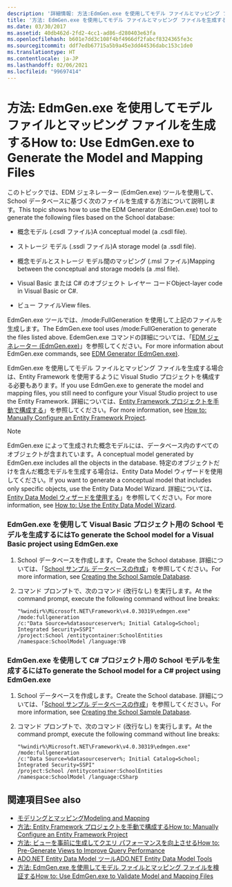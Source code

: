 ```yaml
---
description: '詳細情報: 方法:EdmGen.exe を使用してモデル ファイルとマッピング ファイルを生成する'
title: '方法: EdmGen.exe を使用してモデル ファイルとマッピング ファイルを生成する'
ms.date: 03/30/2017
ms.assetid: 40db462d-2fd2-4cc1-ad86-d280403e63fa
ms.openlocfilehash: b601e7dd3c108f4bf4966df2fabcf8324365fe3c
ms.sourcegitcommit: ddf7edb67715a5b9a45e3dd44536dabc153c1de0
ms.translationtype: HT
ms.contentlocale: ja-JP
ms.lasthandoff: 02/06/2021
ms.locfileid: "99697414"
---
```

# <a name="how-to-use-edmgenexe-to-generate-the-model-and-mapping-files"></a><span data-ttu-id="8868f-103">方法: EdmGen.exe を使用してモデル ファイルとマッピング ファイルを生成する</span><span class="sxs-lookup"><span data-stu-id="8868f-103">How to: Use EdmGen.exe to Generate the Model and Mapping Files</span></span>

<span data-ttu-id="8868f-104">このトピックでは、EDM ジェネレーター (EdmGen.exe) ツールを使用して、School データベースに基づく次のファイルを生成する方法について説明します。</span><span class="sxs-lookup"><span data-stu-id="8868f-104">This topic shows how to use the EDM Generator (EdmGen.exe) tool to generate the following files based on the School database:</span></span>  
  
- <span data-ttu-id="8868f-105">概念モデル (.csdl ファイル)</span><span class="sxs-lookup"><span data-stu-id="8868f-105">A conceptual model (a .csdl file).</span></span>  
  
- <span data-ttu-id="8868f-106">ストレージ モデル (.ssdl ファイル)</span><span class="sxs-lookup"><span data-stu-id="8868f-106">A storage model (a .ssdl file).</span></span>  
  
- <span data-ttu-id="8868f-107">概念モデルとストレージ モデル間のマッピング (.msl ファイル)</span><span class="sxs-lookup"><span data-stu-id="8868f-107">Mapping between the conceptual and storage models (a .msl file).</span></span>  
  
- <span data-ttu-id="8868f-108">Visual Basic または C# のオブジェクト レイヤー コード</span><span class="sxs-lookup"><span data-stu-id="8868f-108">Object-layer code in Visual Basic or C#.</span></span>  
  
- <span data-ttu-id="8868f-109">ビュー ファイル</span><span class="sxs-lookup"><span data-stu-id="8868f-109">View files.</span></span>  
  
 <span data-ttu-id="8868f-110">EdmGen.exe ツールでは、/mode:FullGeneration を使用して上記のファイルを生成します。</span><span class="sxs-lookup"><span data-stu-id="8868f-110">The EdmGen.exe tool uses /mode:FullGeneration to generate the files listed above.</span></span> <span data-ttu-id="8868f-111">EdemGen.exe コマンドの詳細については、「[EDM ジェネレーター (EdmGen.exe)](edm-generator-edmgen-exe.md)」を参照してください。</span><span class="sxs-lookup"><span data-stu-id="8868f-111">For more information about EdmGen.exe commands, see [EDM Generator (EdmGen.exe)](edm-generator-edmgen-exe.md).</span></span>  
  
 <span data-ttu-id="8868f-112">EdmGen.exe を使用してモデル ファイルとマッピング ファイルを生成する場合は、Entity Framework を使用するように Visual Studio プロジェクトを構成する必要もあります。</span><span class="sxs-lookup"><span data-stu-id="8868f-112">If you use EdmGen.exe to generate the model and mapping files, you still need to configure your Visual Studio project to use the Entity Framework.</span></span> <span data-ttu-id="8868f-113">詳細については、[Entity Framework プロジェクトを手動で構成する](/previous-versions/dotnet/netframework-4.0/bb738546(v=vs.100))」を参照してください。</span><span class="sxs-lookup"><span data-stu-id="8868f-113">For more information, see [How to: Manually Configure an Entity Framework Project](/previous-versions/dotnet/netframework-4.0/bb738546(v=vs.100)).</span></span>  
  
> [!NOTE]
> <span data-ttu-id="8868f-114">EdmGen.exe によって生成された概念モデルには、データベース内のすべてのオブジェクトが含まれています。</span><span class="sxs-lookup"><span data-stu-id="8868f-114">A conceptual model generated by EdmGen.exe includes all the objects in the database.</span></span> <span data-ttu-id="8868f-115">特定のオブジェクトだけを含んだ概念モデルを生成する場合は、Entity Data Model ウィザードを使用してください。</span><span class="sxs-lookup"><span data-stu-id="8868f-115">If you want to generate a conceptual model that includes only specific objects, use the Entity Data Model Wizard.</span></span> <span data-ttu-id="8868f-116">詳細については、[Entity Data Model ウィザードを使用する](/previous-versions/dotnet/netframework-4.0/bb738677(v=vs.100))」を参照してください。</span><span class="sxs-lookup"><span data-stu-id="8868f-116">For more information, see [How to: Use the Entity Data Model Wizard](/previous-versions/dotnet/netframework-4.0/bb738677(v=vs.100)).</span></span>  
  
### <a name="to-generate-the-school-model-for-a-visual-basic-project-using-edmgenexe"></a><span data-ttu-id="8868f-117">EdmGen.exe を使用して Visual Basic プロジェクト用の School モデルを生成するには</span><span class="sxs-lookup"><span data-stu-id="8868f-117">To generate the School model for a Visual Basic project using EdmGen.exe</span></span>  
  
1. <span data-ttu-id="8868f-118">School データベースを作成します。</span><span class="sxs-lookup"><span data-stu-id="8868f-118">Create the School database.</span></span> <span data-ttu-id="8868f-119">詳細については、「[School サンプル データベースの作成](/previous-versions/dotnet/netframework-4.0/bb399731(v=vs.100))」を参照してください。</span><span class="sxs-lookup"><span data-stu-id="8868f-119">For more information, see [Creating the School Sample Database](/previous-versions/dotnet/netframework-4.0/bb399731(v=vs.100)).</span></span>  
  
2. <span data-ttu-id="8868f-120">コマンド プロンプトで、次のコマンド (改行なし) を実行します。</span><span class="sxs-lookup"><span data-stu-id="8868f-120">At the command prompt, execute the following command without line breaks:</span></span>  
  
    ```console  
    "%windir%\Microsoft.NET\Framework\v4.0.30319\edmgen.exe" /mode:fullgeneration
    /c:"Data Source=%datasourceserver%; Initial Catalog=School; Integrated Security=SSPI"
    /project:School /entitycontainer:SchoolEntities /namespace:SchoolModel /language:VB  
    ```  
  
### <a name="to-generate-the-school-model-for-a-c-project-using-edmgenexe"></a><span data-ttu-id="8868f-121">EdmGen.exe を使用して C# プロジェクト用の School モデルを生成するには</span><span class="sxs-lookup"><span data-stu-id="8868f-121">To generate the School model for a C# project using EdmGen.exe</span></span>  
  
1. <span data-ttu-id="8868f-122">School データベースを作成します。</span><span class="sxs-lookup"><span data-stu-id="8868f-122">Create the School database.</span></span> <span data-ttu-id="8868f-123">詳細については、「[School サンプル データベースの作成](/previous-versions/dotnet/netframework-4.0/bb399731(v=vs.100))」を参照してください。</span><span class="sxs-lookup"><span data-stu-id="8868f-123">For more information, see [Creating the School Sample Database](/previous-versions/dotnet/netframework-4.0/bb399731(v=vs.100)).</span></span>  
  
2. <span data-ttu-id="8868f-124">コマンド プロンプトで、次のコマンド (改行なし) を実行します。</span><span class="sxs-lookup"><span data-stu-id="8868f-124">At the command prompt, execute the following command without line breaks:</span></span>  
  
    ```console  
    "%windir%\Microsoft.NET\Framework\v4.0.30319\edmgen.exe" /mode:fullgeneration
    /c:"Data Source=%datasourceserver%; Initial Catalog=School; Integrated Security=SSPI"
    /project:School /entitycontainer:SchoolEntities /namespace:SchoolModel /language:CSharp  
    ```  
  
## <a name="see-also"></a><span data-ttu-id="8868f-125">関連項目</span><span class="sxs-lookup"><span data-stu-id="8868f-125">See also</span></span>

- [<span data-ttu-id="8868f-126">モデリングとマッピング</span><span class="sxs-lookup"><span data-stu-id="8868f-126">Modeling and Mapping</span></span>](modeling-and-mapping.md)
- <span data-ttu-id="8868f-127">[方法: Entity Framework プロジェクトを手動で構成する](/previous-versions/dotnet/netframework-4.0/bb738546(v=vs.100))</span><span class="sxs-lookup"><span data-stu-id="8868f-127">[How to: Manually Configure an Entity Framework Project](/previous-versions/dotnet/netframework-4.0/bb738546(v=vs.100))</span></span>
- <span data-ttu-id="8868f-128">[方法: ビューを事前に生成してクエリ パフォーマンスを向上させる](/previous-versions/dotnet/netframework-4.0/bb896240(v=vs.100))</span><span class="sxs-lookup"><span data-stu-id="8868f-128">[How to: Pre-Generate Views to Improve Query Performance](/previous-versions/dotnet/netframework-4.0/bb896240(v=vs.100))</span></span>
- <span data-ttu-id="8868f-129">[ADO.NET Entity Data Model ツール](/previous-versions/dotnet/netframework-4.0/bb399249(v=vs.100))</span><span class="sxs-lookup"><span data-stu-id="8868f-129">[ADO.NET Entity Data Model Tools](/previous-versions/dotnet/netframework-4.0/bb399249(v=vs.100))</span></span>
- [<span data-ttu-id="8868f-130">方法: EdmGen.exe を使用してモデル ファイルとマッピング ファイルを検証する</span><span class="sxs-lookup"><span data-stu-id="8868f-130">How to: Use EdmGen.exe to Validate Model and Mapping Files</span></span>](how-to-use-edmgen-exe-to-validate-model-and-mapping-files.md)

